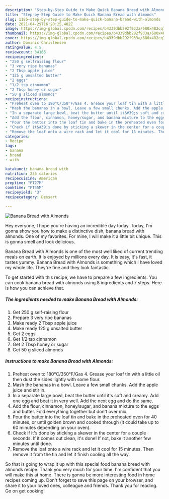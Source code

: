 ```yaml
---
description: "Step-by-Step Guide to Make Quick Banana Bread with Almonds"
title: "Step-by-Step Guide to Make Quick Banana Bread with Almonds"
slug: 1186-step-by-step-guide-to-make-quick-banana-bread-with-almonds
date: 2021-04-29T16:20:25.482Z
image: https://img-global.cpcdn.com/recipes/b4339dbb292f933a/680x482cq70/banana-bread-with-almonds-recipe-main-photo.jpg
thumbnail: https://img-global.cpcdn.com/recipes/b4339dbb292f933a/680x482cq70/banana-bread-with-almonds-recipe-main-photo.jpg
cover: https://img-global.cpcdn.com/recipes/b4339dbb292f933a/680x482cq70/banana-bread-with-almonds-recipe-main-photo.jpg
author: Dominic Christensen
ratingvalue: 4.5
reviewcount: 34166
recipeingredient:
- "250 g selfraising flour"
- "3 very ripe bananas"
- "2 Tbsp apple juice"
- "125 g unsalted butter"
- "2 eggs"
- "1/2 tsp cinnamon"
- "2 Tbsp honey or sugar"
- "50 g sliced almonds"
recipeinstructions:
- "Preheat oven to 180°C/350°F/Gas 4. Grease your loaf tin with a little oil then dust the sides lightly with some flour."
- "Mash the bananas in a bowl. Leave a few small chunks. Add the apple juice and stir in."
- "In a separate large bowl, beat the butter until it&#39;s soft and creamy. Add one egg and beat it in very well. Add the next egg and do the same."
- "Add the flour, cinnamon, honey/sugar, and banana mixture to the eggs and butter. Fold everything together but don&#39;t over mix."
- "Pour the batter into the loaf tin and bake in the preheated oven for 40 minutes, or until golden brown and cooked through (it could take up to 60 minutes depending on your oven)."
- "Check if it&#39;s done by sticking a skewer in the center for a couple seconds. If it comes out clean, it&#39;s done! If not, bake it another few minutes until done."
- "Remove the loaf onto a wire rack and let it cool for 15 minutes. Then remove it from the tin and let it finish cooling all the way."
categories:
- Recipe
tags:
- banana
- bread
- with

katakunci: banana bread with 
nutrition: 236 calories
recipecuisine: American
preptime: "PT27M"
cooktime: "PT45M"
recipeyield: "3"
recipecategory: Dessert

---
```



![Banana Bread with Almonds](https://img-global.cpcdn.com/recipes/b4339dbb292f933a/680x482cq70/banana-bread-with-almonds-recipe-main-photo.jpg)

Hey everyone, I hope you're having an incredible day today. Today, I'm gonna show you how to make a distinctive dish, banana bread with almonds. One of my favorites. For mine, I will make it a little bit unique. This is gonna smell and look delicious.

Banana Bread with Almonds is one of the most well liked of current trending meals on earth. It is enjoyed by millions every day. It is easy, it's fast, it tastes yummy. Banana Bread with Almonds is something which I have loved my whole life. They're fine and they look fantastic.




To get started with this recipe, we have to prepare a few ingredients. You can cook banana bread with almonds using 8 ingredients and 7 steps. Here is how you can achieve that.

<!--inarticleads1-->

##### The ingredients needed to make Banana Bread with Almonds:

1. Get 250 g self-raising flour
1. Prepare 3 very ripe bananas
1. Make ready 2 Tbsp apple juice
1. Make ready 125 g unsalted butter
1. Get 2 eggs
1. Get 1/2 tsp cinnamon
1. Get 2 Tbsp honey or sugar
1. Get 50 g sliced almonds




<!--inarticleads2-->

##### Instructions to make Banana Bread with Almonds:

1. Preheat oven to 180°C/350°F/Gas 4. Grease your loaf tin with a little oil then dust the sides lightly with some flour.
1. Mash the bananas in a bowl. Leave a few small chunks. Add the apple juice and stir in.
1. In a separate large bowl, beat the butter until it&#39;s soft and creamy. Add one egg and beat it in very well. Add the next egg and do the same.
1. Add the flour, cinnamon, honey/sugar, and banana mixture to the eggs and butter. Fold everything together but don&#39;t over mix.
1. Pour the batter into the loaf tin and bake in the preheated oven for 40 minutes, or until golden brown and cooked through (it could take up to 60 minutes depending on your oven).
1. Check if it&#39;s done by sticking a skewer in the center for a couple seconds. If it comes out clean, it&#39;s done! If not, bake it another few minutes until done.
1. Remove the loaf onto a wire rack and let it cool for 15 minutes. Then remove it from the tin and let it finish cooling all the way.




So that is going to wrap it up with this special food banana bread with almonds recipe. Thank you very much for your time. I'm confident that you will make this at home. There is gonna be more interesting food in home recipes coming up. Don't forget to save this page on your browser, and share it to your loved ones, colleague and friends. Thank you for reading. Go on get cooking!
